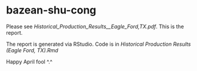 # bazean-shu-cong

Please see *Historical_Production_Results__Eagle_Ford,_TX_.pdf*. This is the report.

The report is generated via RStudio.
Code is in *Historical Production Results (Eagle Ford, TX).Rmd*

Happy April fool ^.^
